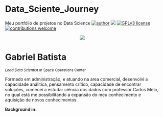 # Data_Sciente_Journey
Meu portfólio de projetos no Data Science
[![author](https://img.shields.io/badge/author-carlosfab-red.svg)](https://www.linkedin.com/in/carlosfab) [![](https://img.shields.io/badge/python-3.7+-blue.svg)](https://www.python.org/downloads/release/python-365/) [![GPLv3 license](https://img.shields.io/badge/License-GPLv3-blue.svg)](http://perso.crans.org/besson/LICENSE.html) [![contributions welcome](https://img.shields.io/badge/contributions-welcome-brightgreen.svg?style=flat)](https://github.com/carlosfab/data_science/issues)

<p align="center">
  <img src="banner.png" >
</p>

# Gabriel Batista
<sub>*Lead Data Scientist* at Space Operations Center</sub>

Formado em administração, e atuando na area comercial, desenvolvi a capacidade análitica, pensamento crítico, capacidade de encontrar soluções, comecei a estudar ciência dos dados com professor Carlos Melo, no qual está me possibilitando a expansão do meu conhecimento e aquisição de novos conhecimentos.

**Background in:** 


